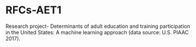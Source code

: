 # RFCs-AET1
Research project- Determinants of adult education and training participation in the United States: A machine learning approach (data source: U.S. PIAAC 2017).
